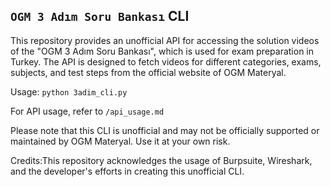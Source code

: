 ## `OGM 3 Adım Soru Bankası` CLI
This repository provides an unofficial API for accessing the solution videos of the "OGM 3 Adım Soru Bankası", which is used for exam preparation in Turkey. The API is designed to fetch videos for different categories, exams, subjects, and test steps from the official website of OGM Materyal.

Usage: `python 3adim_cli.py`

For API usage, refer to `/api_usage.md`

Please note that this CLI is unofficial and may not be officially supported or maintained by OGM Materyal. Use it at your own risk.

Credits:This repository acknowledges the usage of Burpsuite, Wireshark, and the developer's efforts in creating this unofficial CLI.
